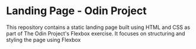 # Landing Page - Odin Project

This repository contains a static landing page built using HTML and CSS as part of The Odin Project's Flexbox exercise. It focuses on structuring and styling the page using Flexbox